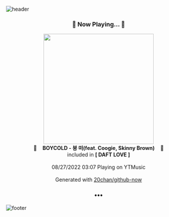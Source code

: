 ![header](https://capsule-render.vercel.app/api?type=wave&height=170&section=header&text=Hi.%20I'm%20SHIFT&fontColor=090707&fontAlignX=45&fontAlignY=65&fontSize=100)

<h3 align="center">🎵 Now Playing... 🎵</h3>
<p align="center">
  <a href="https://music.youtube.com/watch?v=CJvdRFAsqX8">
    <img width="300" src="https://lh3.googleusercontent.com/a9gSLAiRfKNTfkuP4RyFXdpmmSrrJCPF_ofe535fW9M10R-_aFEKRntX-XtQRTINyl05F-c0eIr7p1Y">
  </a>
  <br>
  🎵&nbsp&nbsp&nbsp <b>BOYCOLD - 붕 떠(feat. Coogie, Skinny Brown)</b> &nbsp&nbsp&nbsp🎵
  <br>
  included in <b>[ DAFT LOVE ]</b>
  
  <br />
  <br />
  08/27/2022 03:07 Playing on YTMusic
  <br />
  <br />
  Generated with <a href="https://github.com/20chan/github-now">20chan/github-now</a>
</p>

<h3 align="center">•••</h3>

![footer](https://capsule-render.vercel.app/api?type=wave&height=150&section=footer)
